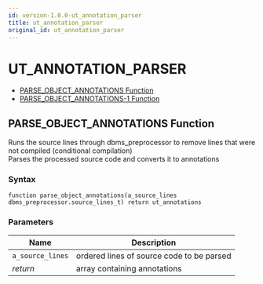 ```yaml
---
id: version-1.0.0-ut_annotation_parser
title: ut_annotation_parser
original_id: ut_annotation_parser
---
```


# UT_ANNOTATION_PARSER






- [PARSE_OBJECT_ANNOTATIONS Function](#parse_object_annotations)
- [PARSE_OBJECT_ANNOTATIONS-1 Function](#parse_object_annotations-1)












 
## PARSE_OBJECT_ANNOTATIONS Function<a name="parse_object_annotations"></a>


<p>
<p>Runs the source lines through dbms_preprocessor to remove lines that were not compiled (conditional compilation)<br />Parses the processed source code and converts it to annotations</p>
</p>

### Syntax
```plsql
function parse_object_annotations(a_source_lines dbms_preprocessor.source_lines_t) return ut_annotations
```

### Parameters
Name | Description
--- | ---
`a_source_lines` | ordered lines of source code to be parsed
*return* | array containing annotations
 
 





 
